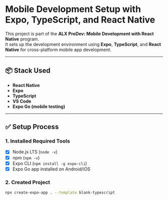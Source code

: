 # Mobile Development Setup with Expo, TypeScript, and React Native

This project is part of the **ALX ProDev: Mobile Development with React Native** program.  
It sets up the development environment using **Expo**, **TypeScript**, and **React Native** for cross-platform mobile app development.

---

## 📦 Stack Used

- **React Native**
- **Expo**
- **TypeScript**
- **VS Code**
- **Expo Go (mobile testing)**

---

## ✅ Setup Process

### 1. Installed Required Tools

- [x] Node.js LTS (`node -v`)
- [x] npm (`npm -v`)
- [x] Expo CLI (`npm install -g expo-cli`)
- [x] Expo Go app installed on Android/iOS

### 2. Created Project

```bash
npx create-expo-app . --template blank-typescript
```
